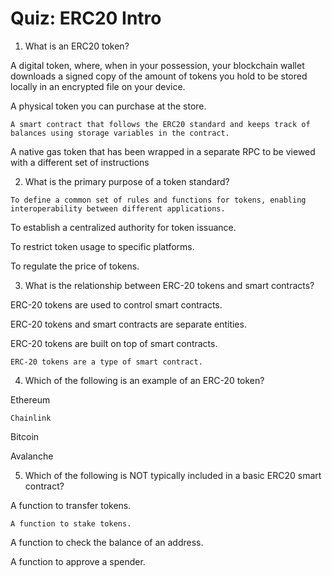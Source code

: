 # Quiz: ERC20 Intro

1. What is an ERC20 token?


A digital token, where, when in your possession, your blockchain wallet downloads a signed copy of the amount of tokens you hold to be stored locally in an encrypted file on your device.


A physical token you can purchase at the store.


`A smart contract that follows the ERC20 standard and keeps track of balances using storage variables in the contract.`


A native gas token that has been wrapped in a separate RPC to be viewed with a different set of instructions


2. What is the primary purpose of a token standard?


`To define a common set of rules and functions for tokens, enabling interoperability between different applications.`


To establish a centralized authority for token issuance.


To restrict token usage to specific platforms.


To regulate the price of tokens.



3. What is the relationship between ERC-20 tokens and smart contracts?


ERC-20 tokens are used to control smart contracts.


ERC-20 tokens and smart contracts are separate entities.


ERC-20 tokens are built on top of smart contracts.


`ERC-20 tokens are a type of smart contract.`


4. Which of the following is an example of an ERC-20 token?


Ethereum


`Chainlink`


Bitcoin


Avalanche


5. Which of the following is NOT typically included in a basic ERC20 smart contract?


A function to transfer tokens.


`A function to stake tokens.`

A function to check the balance of an address.


A function to approve a spender.

